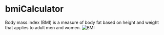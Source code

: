 # bmiCalculator
Body mass index (BMI) is a measure of body fat based on height and weight that applies to adult men and women.
![BMI](https://user-images.githubusercontent.com/96065240/166565116-7d29e0b5-dcf2-4007-8ed2-6d2ee1bcbdf0.png)
